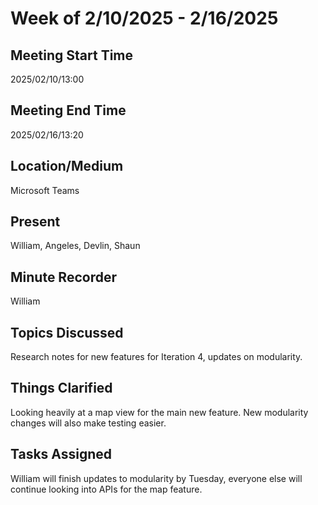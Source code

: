 # Week of 2/10/2025 - 2/16/2025

## Meeting Start Time

2025/02/10/13:00

## Meeting End Time

2025/02/16/13:20

## Location/Medium

Microsoft Teams

## Present

William, Angeles, Devlin, Shaun

## Minute Recorder

William

## Topics Discussed

Research notes for new features for Iteration 4, updates on modularity.

## Things Clarified

Looking heavily at a map view for the main new feature. New modularity changes will also make testing easier.

## Tasks Assigned

William will finish updates to modularity by Tuesday, everyone else will continue looking into APIs for the map feature.
